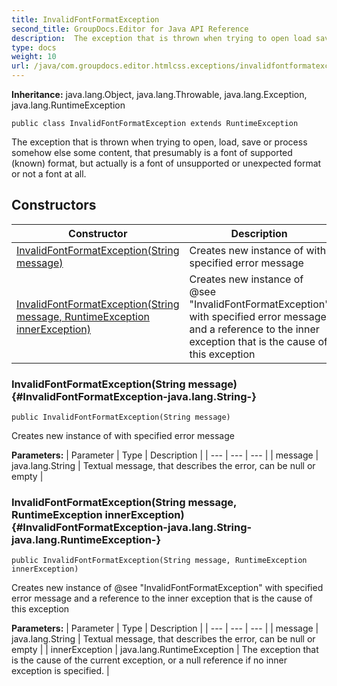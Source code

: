```yaml
---
title: InvalidFontFormatException
second_title: GroupDocs.Editor for Java API Reference
description:  The exception that is thrown when trying to open load save or process somehow else some content that presumably is a font of supported known format but actually is a font of unsupported or unexpected format or not a font at all.
type: docs
weight: 10
url: /java/com.groupdocs.editor.htmlcss.exceptions/invalidfontformatexception/
---
```

**Inheritance:**
java.lang.Object, java.lang.Throwable, java.lang.Exception, java.lang.RuntimeException
```
public class InvalidFontFormatException extends RuntimeException
```

The exception that is thrown when trying to open, load, save or process somehow else some content, that presumably is a font of supported (known) format, but actually is a font of unsupported or unexpected format or not a font at all.
## Constructors

| Constructor | Description |
| --- | --- |
| [InvalidFontFormatException(String message)](#InvalidFontFormatException-java.lang.String-) | Creates new instance of  with specified error message |
| [InvalidFontFormatException(String message, RuntimeException innerException)](#InvalidFontFormatException-java.lang.String-java.lang.RuntimeException-) | Creates new instance of @see "InvalidFontFormatException" with specified error message and a reference to the inner exception that is the cause of this exception |
### InvalidFontFormatException(String message) {#InvalidFontFormatException-java.lang.String-}
```
public InvalidFontFormatException(String message)
```


Creates new instance of  with specified error message

**Parameters:**
| Parameter | Type | Description |
| --- | --- | --- |
| message | java.lang.String | Textual message, that describes the error, can be null or empty |

### InvalidFontFormatException(String message, RuntimeException innerException) {#InvalidFontFormatException-java.lang.String-java.lang.RuntimeException-}
```
public InvalidFontFormatException(String message, RuntimeException innerException)
```


Creates new instance of @see "InvalidFontFormatException" with specified error message and a reference to the inner exception that is the cause of this exception

**Parameters:**
| Parameter | Type | Description |
| --- | --- | --- |
| message | java.lang.String | Textual message, that describes the error, can be null or empty |
| innerException | java.lang.RuntimeException | The exception that is the cause of the current exception, or a null reference if no inner exception is specified. |

